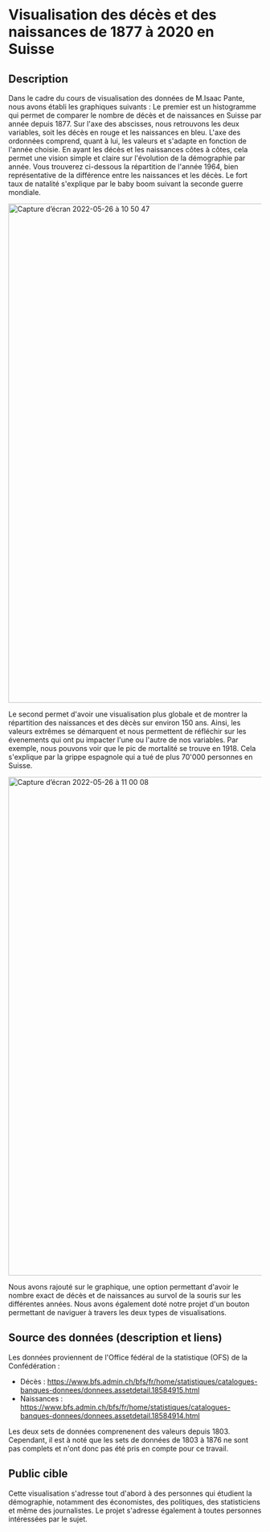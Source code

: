 
# Visualisation des décès et des naissances de 1877 à 2020 en Suisse

## Description

Dans le cadre du cours de visualisation des données de M.Isaac Pante, nous avons établi les graphiques suivants : 
Le premier est un histogramme qui permet de comparer le nombre de décès et de naissances en Suisse par année depuis 1877. Sur l'axe des abscisses, nous retrouvons les deux variables, soit les décès en rouge et les naissances en bleu. L'axe des ordonnées comprend, quant à lui, les valeurs et s'adapte en fonction de l'année choisie. En ayant les décès et les naissances côtes à côtes, cela permet une vision simple et claire sur l'évolution de la démographie par année. 
Vous trouverez ci-dessous la répartition de l'année 1964, bien représentative de la différence entre les naissances et les décès. Le fort taux de natalité s'explique par le baby boom suivant la seconde guerre mondiale. 

<img width="991" alt="Capture d’écran 2022-05-26 à 10 50 47" src="https://user-images.githubusercontent.com/82398045/170454203-1fe7974c-db95-4bda-8ae4-4c34254d6fa7.png">

Le second permet d'avoir une visualisation plus globale et de montrer la répartition des naissances et des dècès sur environ 150 ans. Ainsi, les valeurs extrêmes se démarquent et nous permettent de réfléchir sur les évenements qui ont pu impacter l'une ou l'autre de nos variables. Par exemple, nous pouvons voir que le pic de mortalité se trouve en 1918. Cela s'explique par la grippe espagnole qui a tué de plus 70'000 personnes en Suisse. 

<img width="990" alt="Capture d’écran 2022-05-26 à 11 00 08" src="https://user-images.githubusercontent.com/82398045/170455471-0c17d040-d6ec-4111-8a1f-7ba3b1835701.png">

Nous avons rajouté sur le graphique, une option permettant d'avoir le nombre exact de décès et de naissances au survol de la souris sur les différentes années. Nous avons également doté notre projet d'un bouton permettant de naviguer à travers les deux types de visualisations. 

## Source des données (description et liens) 

Les données proviennent de l'Office fédéral de la statistique (OFS) de la Confédération : 
- Décès : https://www.bfs.admin.ch/bfs/fr/home/statistiques/catalogues-banques-donnees/donnees.assetdetail.18584915.html 
- Naissances : https://www.bfs.admin.ch/bfs/fr/home/statistiques/catalogues-banques-donnees/donnees.assetdetail.18584914.html 

Les deux sets de données comprenenent des valeurs depuis 1803. Cependant, il est à noté que les sets de données de 1803 à 1876 ne sont pas complets et n'ont donc pas été pris en compte pour ce travail. 

## Public cible 

Cette visualisation s'adresse tout d'abord à des personnes qui étudient la démographie, notamment des économistes, des politiques, des statisticiens et même des journalistes. Le projet s'adresse également à toutes personnes intéressées par le sujet.
